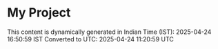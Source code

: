 # My Project

This content is dynamically generated in Indian Time (IST): 2025-04-24 16:50:59 IST
Converted to UTC: 2025-04-24 11:20:59 UTC
